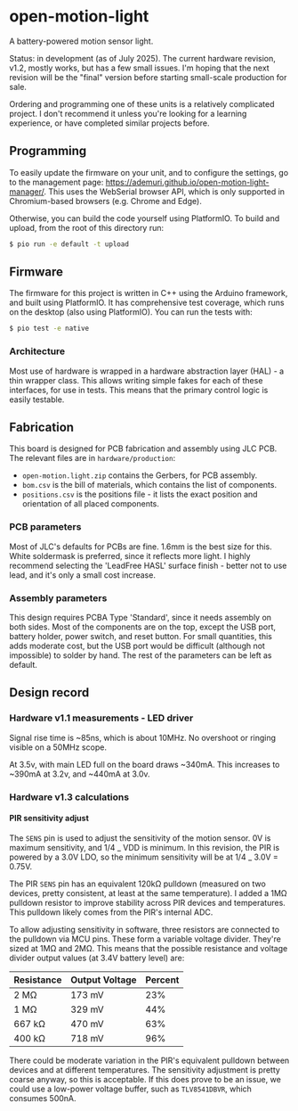 # open-motion-light

A battery-powered motion sensor light.

Status: in development (as of July 2025). The current hardware revision, v1.2, mostly works, but has a few small issues. I'm hoping that the next revision will be the "final" version before starting small-scale production for sale.

Ordering and programming one of these units is a relatively complicated project. I don't recommend it unless you're looking for a learning experience, or have completed similar projects before.

## Programming

To easily update the firmware on your unit, and to configure the settings, go to the management page: https://ademuri.github.io/open-motion-light-manager/. This uses the WebSerial browser API, which is only supported in Chromium-based browsers (e.g. Chrome and Edge).

Otherwise, you can build the code yourself using PlatformIO. To build and upload, from the root of this directory run:

```bash
$ pio run -e default -t upload
```

## Firmware

The firmware for this project is written in C++ using the Arduino framework, and built using PlatformIO. It has comprehensive test coverage, which runs on the desktop (also using PlatformIO). You can run the tests with:

```bash
$ pio test -e native
```

### Architecture

Most use of hardware is wrapped in a hardware abstraction layer (HAL) - a thin wrapper class. This allows writing simple fakes for each of these interfaces, for use in tests. This means that the primary control logic is easily testable.

## Fabrication

This board is designed for PCB fabrication and assembly using JLC PCB. The relevant files are in `hardware/production`:

- `open-motion.light.zip` contains the Gerbers, for PCB assembly.
- `bom.csv` is the bill of materials, which contains the list of components.
- `positions.csv` is the positions file - it lists the exact position and orientation of all placed components.

### PCB parameters

Most of JLC's defaults for PCBs are fine. 1.6mm is the best size for this. White soldermask is preferred, since it reflects more light. I highly recommend selecting the 'LeadFree HASL' surface finish - better not to use lead, and it's only a small cost increase.

### Assembly parameters

This design requires PCBA Type 'Standard', since it needs assembly on both sides. Most of the components are on the top, except the USB port, battery holder, power switch, and reset button. For small quantities, this adds moderate cost, but the USB port would be difficult (although not impossible) to solder by hand. The rest of the parameters can be left as default.

## Design record

### Hardware v1.1 measurements - LED driver

Signal rise time is ~85ns, which is about 10MHz. No overshoot or ringing visible on a 50MHz scope.

At 3.5v, with main LED full on the board draws ~340mA. This increases to ~390mA at 3.2v, and ~440mA at 3.0v.

### Hardware v1.3 calculations

#### PIR sensitivity adjust

The `SENS` pin is used to adjust the sensitivity of the motion sensor. 0V is maximum sensitivity, and 1/4 _ VDD is minimum. In this revision, the PIR is powered by a 3.0V LDO, so the minimum sensitivity will be at 1/4 _ 3.0V = 0.75V.

The PIR `SENS` pin has an equivalent 120kΩ pulldown (measured on two devices, pretty consistent, at least at the same temperature). I added a 1MΩ pulldown resistor to improve stability across PIR devices and temperatures. This pulldown likely comes from the PIR's internal ADC.

To allow adjusting sensitivity in software, three resistors are connected to the pulldown via MCU pins. These form a variable voltage divider. They're sized at 1MΩ and 2MΩ. This means that the possible resistance and voltage divider output values (at 3.4V battery level) are:

| Resistance | Output Voltage | Percent |
| ---------- | -------------- | ------- |
| 2 MΩ       | 173 mV         | 23%     |
| 1 MΩ       | 329 mV         | 44%     |
| 667 kΩ     | 470 mV         | 63%     |
| 400 kΩ     | 718 mV         | 96%     |

There could be moderate variation in the PIR's equivalent pulldown between devices and at different temperatures. The sensitivity adjustment is pretty coarse anyway, so this is acceptable. If this does prove to be an issue, we could use a low-power voltage buffer, such as `TLV8541DBVR`, which consumes 500nA.
